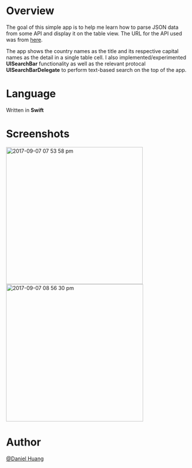 # Overview
The goal of this simple app is to help me learn how to parse JSON data from some API and display it on the table view. 
The URL for the API used was from [here](https://restcountries.eu/rest/v1/all).

The app shows the country names as the title and its respective capital names as the detail in a single table cell. 
I also implemented/experimented **UISearchBar** functionality as well as the relevant protocal **UISearchBarDelegate** to
perform text-based search on the top of the app.


# Language 

Written in **Swift**


# Screenshots

<img width="372" alt="2017-09-07 07 53 58 pm" src="https://user-images.githubusercontent.com/19476654/30195680-d8728746-940f-11e7-9fcd-cee97189d17a.png">
<img width="373" alt="2017-09-07 08 56 30 pm" src="https://user-images.githubusercontent.com/19476654/30195681-d9fe01f8-940f-11e7-9ebb-a8b118c46760.png">

# Author

[@Daniel Huang](https://www.linkedin.com/in/daniel-huang-443546115/)
